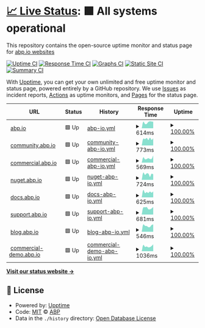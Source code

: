 # [📈 Live Status](https://abpframework.github.io/abpio-status): <!--live status--> **🟩 All systems operational**

This repository contains the open-source uptime monitor and status page for [abp.io websites](https://abp.io/)

[![Uptime CI](https://github.com/abpframework/abpio-status/workflows/Uptime%20CI/badge.svg)](https://github.com/abpframework/abpio-status/actions?query=workflow%3A%22Uptime+CI%22)
[![Response Time CI](https://github.com/abpframework/abpio-status/workflows/Response%20Time%20CI/badge.svg)](https://github.com/abpframework/abpio-status/actions?query=workflow%3A%22Response+Time+CI%22)
[![Graphs CI](https://github.com/abpframework/abpio-status/workflows/Graphs%20CI/badge.svg)](https://github.com/abpframework/abpio-status/actions?query=workflow%3A%22Graphs+CI%22)
[![Static Site CI](https://github.com/abpframework/abpio-status/workflows/Static%20Site%20CI/badge.svg)](https://github.com/abpframework/abpio-status/actions?query=workflow%3A%22Static+Site+CI%22)
[![Summary CI](https://github.com/abpframework/abpio-status/workflows/Summary%20CI/badge.svg)](https://github.com/abpframework/abpio-status/actions?query=workflow%3A%22Summary+CI%22)

With [Upptime](https://upptime.js.org), you can get your own unlimited and free uptime monitor and status page, powered entirely by a GitHub repository. We use [Issues](https://github.com/abpframework/abpio-status/issues) as incident reports, [Actions](https://github.com/abpframework/abpio-status/actions) as uptime monitors, and [Pages](https://abpframework.github.io/abpio-status) for the status page.

<!--start: status pages-->
<!-- This summary is generated by Upptime (https://github.com/upptime/upptime) -->
<!-- Do not edit this manually, your changes will be overwritten -->
<!-- prettier-ignore -->
| URL | Status | History | Response Time | Uptime |
| --- | ------ | ------- | ------------- | ------ |
| <img alt="" src="https://icons.duckduckgo.com/ip3/abp.io.ico" height="13"> [abp.io](https://abp.io/health-status) | 🟩 Up | [abp-io.yml](https://github.com/abpframework/abpio-status/commits/HEAD/history/abp-io.yml) | <details><summary><img alt="Response time graph" src="./graphs/abp-io/response-time-week.png" height="20"> 614ms</summary><br><a href="https://status.abp.io/history/abp-io"><img alt="Response time 906" src="https://img.shields.io/endpoint?url=https%3A%2F%2Fraw.githubusercontent.com%2Fabpframework%2Fabpio-status%2FHEAD%2Fapi%2Fabp-io%2Fresponse-time.json"></a><br><a href="https://status.abp.io/history/abp-io"><img alt="24-hour response time 674" src="https://img.shields.io/endpoint?url=https%3A%2F%2Fraw.githubusercontent.com%2Fabpframework%2Fabpio-status%2FHEAD%2Fapi%2Fabp-io%2Fresponse-time-day.json"></a><br><a href="https://status.abp.io/history/abp-io"><img alt="7-day response time 614" src="https://img.shields.io/endpoint?url=https%3A%2F%2Fraw.githubusercontent.com%2Fabpframework%2Fabpio-status%2FHEAD%2Fapi%2Fabp-io%2Fresponse-time-week.json"></a><br><a href="https://status.abp.io/history/abp-io"><img alt="30-day response time 803" src="https://img.shields.io/endpoint?url=https%3A%2F%2Fraw.githubusercontent.com%2Fabpframework%2Fabpio-status%2FHEAD%2Fapi%2Fabp-io%2Fresponse-time-month.json"></a><br><a href="https://status.abp.io/history/abp-io"><img alt="1-year response time 906" src="https://img.shields.io/endpoint?url=https%3A%2F%2Fraw.githubusercontent.com%2Fabpframework%2Fabpio-status%2FHEAD%2Fapi%2Fabp-io%2Fresponse-time-year.json"></a></details> | <details><summary><a href="https://status.abp.io/history/abp-io">100.00%</a></summary><a href="https://status.abp.io/history/abp-io"><img alt="All-time uptime 99.95%" src="https://img.shields.io/endpoint?url=https%3A%2F%2Fraw.githubusercontent.com%2Fabpframework%2Fabpio-status%2FHEAD%2Fapi%2Fabp-io%2Fuptime.json"></a><br><a href="https://status.abp.io/history/abp-io"><img alt="24-hour uptime 100.00%" src="https://img.shields.io/endpoint?url=https%3A%2F%2Fraw.githubusercontent.com%2Fabpframework%2Fabpio-status%2FHEAD%2Fapi%2Fabp-io%2Fuptime-day.json"></a><br><a href="https://status.abp.io/history/abp-io"><img alt="7-day uptime 100.00%" src="https://img.shields.io/endpoint?url=https%3A%2F%2Fraw.githubusercontent.com%2Fabpframework%2Fabpio-status%2FHEAD%2Fapi%2Fabp-io%2Fuptime-week.json"></a><br><a href="https://status.abp.io/history/abp-io"><img alt="30-day uptime 100.00%" src="https://img.shields.io/endpoint?url=https%3A%2F%2Fraw.githubusercontent.com%2Fabpframework%2Fabpio-status%2FHEAD%2Fapi%2Fabp-io%2Fuptime-month.json"></a><br><a href="https://status.abp.io/history/abp-io"><img alt="1-year uptime 99.95%" src="https://img.shields.io/endpoint?url=https%3A%2F%2Fraw.githubusercontent.com%2Fabpframework%2Fabpio-status%2FHEAD%2Fapi%2Fabp-io%2Fuptime-year.json"></a></details>
| <img alt="" src="https://icons.duckduckgo.com/ip3/community.abp.io.ico" height="13"> [community.abp.io](https://community.abp.io/health-status) | 🟩 Up | [community-abp-io.yml](https://github.com/abpframework/abpio-status/commits/HEAD/history/community-abp-io.yml) | <details><summary><img alt="Response time graph" src="./graphs/community-abp-io/response-time-week.png" height="20"> 773ms</summary><br><a href="https://status.abp.io/history/community-abp-io"><img alt="Response time 1152" src="https://img.shields.io/endpoint?url=https%3A%2F%2Fraw.githubusercontent.com%2Fabpframework%2Fabpio-status%2FHEAD%2Fapi%2Fcommunity-abp-io%2Fresponse-time.json"></a><br><a href="https://status.abp.io/history/community-abp-io"><img alt="24-hour response time 830" src="https://img.shields.io/endpoint?url=https%3A%2F%2Fraw.githubusercontent.com%2Fabpframework%2Fabpio-status%2FHEAD%2Fapi%2Fcommunity-abp-io%2Fresponse-time-day.json"></a><br><a href="https://status.abp.io/history/community-abp-io"><img alt="7-day response time 773" src="https://img.shields.io/endpoint?url=https%3A%2F%2Fraw.githubusercontent.com%2Fabpframework%2Fabpio-status%2FHEAD%2Fapi%2Fcommunity-abp-io%2Fresponse-time-week.json"></a><br><a href="https://status.abp.io/history/community-abp-io"><img alt="30-day response time 1325" src="https://img.shields.io/endpoint?url=https%3A%2F%2Fraw.githubusercontent.com%2Fabpframework%2Fabpio-status%2FHEAD%2Fapi%2Fcommunity-abp-io%2Fresponse-time-month.json"></a><br><a href="https://status.abp.io/history/community-abp-io"><img alt="1-year response time 1152" src="https://img.shields.io/endpoint?url=https%3A%2F%2Fraw.githubusercontent.com%2Fabpframework%2Fabpio-status%2FHEAD%2Fapi%2Fcommunity-abp-io%2Fresponse-time-year.json"></a></details> | <details><summary><a href="https://status.abp.io/history/community-abp-io">100.00%</a></summary><a href="https://status.abp.io/history/community-abp-io"><img alt="All-time uptime 99.93%" src="https://img.shields.io/endpoint?url=https%3A%2F%2Fraw.githubusercontent.com%2Fabpframework%2Fabpio-status%2FHEAD%2Fapi%2Fcommunity-abp-io%2Fuptime.json"></a><br><a href="https://status.abp.io/history/community-abp-io"><img alt="24-hour uptime 100.00%" src="https://img.shields.io/endpoint?url=https%3A%2F%2Fraw.githubusercontent.com%2Fabpframework%2Fabpio-status%2FHEAD%2Fapi%2Fcommunity-abp-io%2Fuptime-day.json"></a><br><a href="https://status.abp.io/history/community-abp-io"><img alt="7-day uptime 100.00%" src="https://img.shields.io/endpoint?url=https%3A%2F%2Fraw.githubusercontent.com%2Fabpframework%2Fabpio-status%2FHEAD%2Fapi%2Fcommunity-abp-io%2Fuptime-week.json"></a><br><a href="https://status.abp.io/history/community-abp-io"><img alt="30-day uptime 99.96%" src="https://img.shields.io/endpoint?url=https%3A%2F%2Fraw.githubusercontent.com%2Fabpframework%2Fabpio-status%2FHEAD%2Fapi%2Fcommunity-abp-io%2Fuptime-month.json"></a><br><a href="https://status.abp.io/history/community-abp-io"><img alt="1-year uptime 99.93%" src="https://img.shields.io/endpoint?url=https%3A%2F%2Fraw.githubusercontent.com%2Fabpframework%2Fabpio-status%2FHEAD%2Fapi%2Fcommunity-abp-io%2Fuptime-year.json"></a></details>
| <img alt="" src="https://icons.duckduckgo.com/ip3/commercial.abp.io.ico" height="13"> [commercial.abp.io](https://commercial.abp.io/health-status) | 🟩 Up | [commercial-abp-io.yml](https://github.com/abpframework/abpio-status/commits/HEAD/history/commercial-abp-io.yml) | <details><summary><img alt="Response time graph" src="./graphs/commercial-abp-io/response-time-week.png" height="20"> 569ms</summary><br><a href="https://status.abp.io/history/commercial-abp-io"><img alt="Response time 801" src="https://img.shields.io/endpoint?url=https%3A%2F%2Fraw.githubusercontent.com%2Fabpframework%2Fabpio-status%2FHEAD%2Fapi%2Fcommercial-abp-io%2Fresponse-time.json"></a><br><a href="https://status.abp.io/history/commercial-abp-io"><img alt="24-hour response time 912" src="https://img.shields.io/endpoint?url=https%3A%2F%2Fraw.githubusercontent.com%2Fabpframework%2Fabpio-status%2FHEAD%2Fapi%2Fcommercial-abp-io%2Fresponse-time-day.json"></a><br><a href="https://status.abp.io/history/commercial-abp-io"><img alt="7-day response time 569" src="https://img.shields.io/endpoint?url=https%3A%2F%2Fraw.githubusercontent.com%2Fabpframework%2Fabpio-status%2FHEAD%2Fapi%2Fcommercial-abp-io%2Fresponse-time-week.json"></a><br><a href="https://status.abp.io/history/commercial-abp-io"><img alt="30-day response time 621" src="https://img.shields.io/endpoint?url=https%3A%2F%2Fraw.githubusercontent.com%2Fabpframework%2Fabpio-status%2FHEAD%2Fapi%2Fcommercial-abp-io%2Fresponse-time-month.json"></a><br><a href="https://status.abp.io/history/commercial-abp-io"><img alt="1-year response time 801" src="https://img.shields.io/endpoint?url=https%3A%2F%2Fraw.githubusercontent.com%2Fabpframework%2Fabpio-status%2FHEAD%2Fapi%2Fcommercial-abp-io%2Fresponse-time-year.json"></a></details> | <details><summary><a href="https://status.abp.io/history/commercial-abp-io">100.00%</a></summary><a href="https://status.abp.io/history/commercial-abp-io"><img alt="All-time uptime 99.95%" src="https://img.shields.io/endpoint?url=https%3A%2F%2Fraw.githubusercontent.com%2Fabpframework%2Fabpio-status%2FHEAD%2Fapi%2Fcommercial-abp-io%2Fuptime.json"></a><br><a href="https://status.abp.io/history/commercial-abp-io"><img alt="24-hour uptime 100.00%" src="https://img.shields.io/endpoint?url=https%3A%2F%2Fraw.githubusercontent.com%2Fabpframework%2Fabpio-status%2FHEAD%2Fapi%2Fcommercial-abp-io%2Fuptime-day.json"></a><br><a href="https://status.abp.io/history/commercial-abp-io"><img alt="7-day uptime 100.00%" src="https://img.shields.io/endpoint?url=https%3A%2F%2Fraw.githubusercontent.com%2Fabpframework%2Fabpio-status%2FHEAD%2Fapi%2Fcommercial-abp-io%2Fuptime-week.json"></a><br><a href="https://status.abp.io/history/commercial-abp-io"><img alt="30-day uptime 100.00%" src="https://img.shields.io/endpoint?url=https%3A%2F%2Fraw.githubusercontent.com%2Fabpframework%2Fabpio-status%2FHEAD%2Fapi%2Fcommercial-abp-io%2Fuptime-month.json"></a><br><a href="https://status.abp.io/history/commercial-abp-io"><img alt="1-year uptime 99.95%" src="https://img.shields.io/endpoint?url=https%3A%2F%2Fraw.githubusercontent.com%2Fabpframework%2Fabpio-status%2FHEAD%2Fapi%2Fcommercial-abp-io%2Fuptime-year.json"></a></details>
| <img alt="" src="https://icons.duckduckgo.com/ip3/nuget.abp.io.ico" height="13"> [nuget.abp.io](https://nuget.abp.io/health-status) | 🟩 Up | [nuget-abp-io.yml](https://github.com/abpframework/abpio-status/commits/HEAD/history/nuget-abp-io.yml) | <details><summary><img alt="Response time graph" src="./graphs/nuget-abp-io/response-time-week.png" height="20"> 724ms</summary><br><a href="https://status.abp.io/history/nuget-abp-io"><img alt="Response time 813" src="https://img.shields.io/endpoint?url=https%3A%2F%2Fraw.githubusercontent.com%2Fabpframework%2Fabpio-status%2FHEAD%2Fapi%2Fnuget-abp-io%2Fresponse-time.json"></a><br><a href="https://status.abp.io/history/nuget-abp-io"><img alt="24-hour response time 718" src="https://img.shields.io/endpoint?url=https%3A%2F%2Fraw.githubusercontent.com%2Fabpframework%2Fabpio-status%2FHEAD%2Fapi%2Fnuget-abp-io%2Fresponse-time-day.json"></a><br><a href="https://status.abp.io/history/nuget-abp-io"><img alt="7-day response time 724" src="https://img.shields.io/endpoint?url=https%3A%2F%2Fraw.githubusercontent.com%2Fabpframework%2Fabpio-status%2FHEAD%2Fapi%2Fnuget-abp-io%2Fresponse-time-week.json"></a><br><a href="https://status.abp.io/history/nuget-abp-io"><img alt="30-day response time 685" src="https://img.shields.io/endpoint?url=https%3A%2F%2Fraw.githubusercontent.com%2Fabpframework%2Fabpio-status%2FHEAD%2Fapi%2Fnuget-abp-io%2Fresponse-time-month.json"></a><br><a href="https://status.abp.io/history/nuget-abp-io"><img alt="1-year response time 813" src="https://img.shields.io/endpoint?url=https%3A%2F%2Fraw.githubusercontent.com%2Fabpframework%2Fabpio-status%2FHEAD%2Fapi%2Fnuget-abp-io%2Fresponse-time-year.json"></a></details> | <details><summary><a href="https://status.abp.io/history/nuget-abp-io">100.00%</a></summary><a href="https://status.abp.io/history/nuget-abp-io"><img alt="All-time uptime 99.94%" src="https://img.shields.io/endpoint?url=https%3A%2F%2Fraw.githubusercontent.com%2Fabpframework%2Fabpio-status%2FHEAD%2Fapi%2Fnuget-abp-io%2Fuptime.json"></a><br><a href="https://status.abp.io/history/nuget-abp-io"><img alt="24-hour uptime 100.00%" src="https://img.shields.io/endpoint?url=https%3A%2F%2Fraw.githubusercontent.com%2Fabpframework%2Fabpio-status%2FHEAD%2Fapi%2Fnuget-abp-io%2Fuptime-day.json"></a><br><a href="https://status.abp.io/history/nuget-abp-io"><img alt="7-day uptime 100.00%" src="https://img.shields.io/endpoint?url=https%3A%2F%2Fraw.githubusercontent.com%2Fabpframework%2Fabpio-status%2FHEAD%2Fapi%2Fnuget-abp-io%2Fuptime-week.json"></a><br><a href="https://status.abp.io/history/nuget-abp-io"><img alt="30-day uptime 99.96%" src="https://img.shields.io/endpoint?url=https%3A%2F%2Fraw.githubusercontent.com%2Fabpframework%2Fabpio-status%2FHEAD%2Fapi%2Fnuget-abp-io%2Fuptime-month.json"></a><br><a href="https://status.abp.io/history/nuget-abp-io"><img alt="1-year uptime 99.94%" src="https://img.shields.io/endpoint?url=https%3A%2F%2Fraw.githubusercontent.com%2Fabpframework%2Fabpio-status%2FHEAD%2Fapi%2Fnuget-abp-io%2Fuptime-year.json"></a></details>
| <img alt="" src="https://icons.duckduckgo.com/ip3/docs.abp.io.ico" height="13"> [docs.abp.io](https://docs.abp.io/health-status) | 🟩 Up | [docs-abp-io.yml](https://github.com/abpframework/abpio-status/commits/HEAD/history/docs-abp-io.yml) | <details><summary><img alt="Response time graph" src="./graphs/docs-abp-io/response-time-week.png" height="20"> 625ms</summary><br><a href="https://status.abp.io/history/docs-abp-io"><img alt="Response time 805" src="https://img.shields.io/endpoint?url=https%3A%2F%2Fraw.githubusercontent.com%2Fabpframework%2Fabpio-status%2FHEAD%2Fapi%2Fdocs-abp-io%2Fresponse-time.json"></a><br><a href="https://status.abp.io/history/docs-abp-io"><img alt="24-hour response time 691" src="https://img.shields.io/endpoint?url=https%3A%2F%2Fraw.githubusercontent.com%2Fabpframework%2Fabpio-status%2FHEAD%2Fapi%2Fdocs-abp-io%2Fresponse-time-day.json"></a><br><a href="https://status.abp.io/history/docs-abp-io"><img alt="7-day response time 625" src="https://img.shields.io/endpoint?url=https%3A%2F%2Fraw.githubusercontent.com%2Fabpframework%2Fabpio-status%2FHEAD%2Fapi%2Fdocs-abp-io%2Fresponse-time-week.json"></a><br><a href="https://status.abp.io/history/docs-abp-io"><img alt="30-day response time 683" src="https://img.shields.io/endpoint?url=https%3A%2F%2Fraw.githubusercontent.com%2Fabpframework%2Fabpio-status%2FHEAD%2Fapi%2Fdocs-abp-io%2Fresponse-time-month.json"></a><br><a href="https://status.abp.io/history/docs-abp-io"><img alt="1-year response time 805" src="https://img.shields.io/endpoint?url=https%3A%2F%2Fraw.githubusercontent.com%2Fabpframework%2Fabpio-status%2FHEAD%2Fapi%2Fdocs-abp-io%2Fresponse-time-year.json"></a></details> | <details><summary><a href="https://status.abp.io/history/docs-abp-io">100.00%</a></summary><a href="https://status.abp.io/history/docs-abp-io"><img alt="All-time uptime 99.96%" src="https://img.shields.io/endpoint?url=https%3A%2F%2Fraw.githubusercontent.com%2Fabpframework%2Fabpio-status%2FHEAD%2Fapi%2Fdocs-abp-io%2Fuptime.json"></a><br><a href="https://status.abp.io/history/docs-abp-io"><img alt="24-hour uptime 100.00%" src="https://img.shields.io/endpoint?url=https%3A%2F%2Fraw.githubusercontent.com%2Fabpframework%2Fabpio-status%2FHEAD%2Fapi%2Fdocs-abp-io%2Fuptime-day.json"></a><br><a href="https://status.abp.io/history/docs-abp-io"><img alt="7-day uptime 100.00%" src="https://img.shields.io/endpoint?url=https%3A%2F%2Fraw.githubusercontent.com%2Fabpframework%2Fabpio-status%2FHEAD%2Fapi%2Fdocs-abp-io%2Fuptime-week.json"></a><br><a href="https://status.abp.io/history/docs-abp-io"><img alt="30-day uptime 100.00%" src="https://img.shields.io/endpoint?url=https%3A%2F%2Fraw.githubusercontent.com%2Fabpframework%2Fabpio-status%2FHEAD%2Fapi%2Fdocs-abp-io%2Fuptime-month.json"></a><br><a href="https://status.abp.io/history/docs-abp-io"><img alt="1-year uptime 99.96%" src="https://img.shields.io/endpoint?url=https%3A%2F%2Fraw.githubusercontent.com%2Fabpframework%2Fabpio-status%2FHEAD%2Fapi%2Fdocs-abp-io%2Fuptime-year.json"></a></details>
| <img alt="" src="https://icons.duckduckgo.com/ip3/support.abp.io.ico" height="13"> [support.abp.io](https://support.abp.io/health-status) | 🟩 Up | [support-abp-io.yml](https://github.com/abpframework/abpio-status/commits/HEAD/history/support-abp-io.yml) | <details><summary><img alt="Response time graph" src="./graphs/support-abp-io/response-time-week.png" height="20"> 681ms</summary><br><a href="https://status.abp.io/history/support-abp-io"><img alt="Response time 822" src="https://img.shields.io/endpoint?url=https%3A%2F%2Fraw.githubusercontent.com%2Fabpframework%2Fabpio-status%2FHEAD%2Fapi%2Fsupport-abp-io%2Fresponse-time.json"></a><br><a href="https://status.abp.io/history/support-abp-io"><img alt="24-hour response time 785" src="https://img.shields.io/endpoint?url=https%3A%2F%2Fraw.githubusercontent.com%2Fabpframework%2Fabpio-status%2FHEAD%2Fapi%2Fsupport-abp-io%2Fresponse-time-day.json"></a><br><a href="https://status.abp.io/history/support-abp-io"><img alt="7-day response time 681" src="https://img.shields.io/endpoint?url=https%3A%2F%2Fraw.githubusercontent.com%2Fabpframework%2Fabpio-status%2FHEAD%2Fapi%2Fsupport-abp-io%2Fresponse-time-week.json"></a><br><a href="https://status.abp.io/history/support-abp-io"><img alt="30-day response time 663" src="https://img.shields.io/endpoint?url=https%3A%2F%2Fraw.githubusercontent.com%2Fabpframework%2Fabpio-status%2FHEAD%2Fapi%2Fsupport-abp-io%2Fresponse-time-month.json"></a><br><a href="https://status.abp.io/history/support-abp-io"><img alt="1-year response time 822" src="https://img.shields.io/endpoint?url=https%3A%2F%2Fraw.githubusercontent.com%2Fabpframework%2Fabpio-status%2FHEAD%2Fapi%2Fsupport-abp-io%2Fresponse-time-year.json"></a></details> | <details><summary><a href="https://status.abp.io/history/support-abp-io">100.00%</a></summary><a href="https://status.abp.io/history/support-abp-io"><img alt="All-time uptime 99.98%" src="https://img.shields.io/endpoint?url=https%3A%2F%2Fraw.githubusercontent.com%2Fabpframework%2Fabpio-status%2FHEAD%2Fapi%2Fsupport-abp-io%2Fuptime.json"></a><br><a href="https://status.abp.io/history/support-abp-io"><img alt="24-hour uptime 100.00%" src="https://img.shields.io/endpoint?url=https%3A%2F%2Fraw.githubusercontent.com%2Fabpframework%2Fabpio-status%2FHEAD%2Fapi%2Fsupport-abp-io%2Fuptime-day.json"></a><br><a href="https://status.abp.io/history/support-abp-io"><img alt="7-day uptime 100.00%" src="https://img.shields.io/endpoint?url=https%3A%2F%2Fraw.githubusercontent.com%2Fabpframework%2Fabpio-status%2FHEAD%2Fapi%2Fsupport-abp-io%2Fuptime-week.json"></a><br><a href="https://status.abp.io/history/support-abp-io"><img alt="30-day uptime 100.00%" src="https://img.shields.io/endpoint?url=https%3A%2F%2Fraw.githubusercontent.com%2Fabpframework%2Fabpio-status%2FHEAD%2Fapi%2Fsupport-abp-io%2Fuptime-month.json"></a><br><a href="https://status.abp.io/history/support-abp-io"><img alt="1-year uptime 99.98%" src="https://img.shields.io/endpoint?url=https%3A%2F%2Fraw.githubusercontent.com%2Fabpframework%2Fabpio-status%2FHEAD%2Fapi%2Fsupport-abp-io%2Fuptime-year.json"></a></details>
| <img alt="" src="https://icons.duckduckgo.com/ip3/blog.abp.io.ico" height="13"> [blog.abp.io](https://blog.abp.io/health-status) | 🟩 Up | [blog-abp-io.yml](https://github.com/abpframework/abpio-status/commits/HEAD/history/blog-abp-io.yml) | <details><summary><img alt="Response time graph" src="./graphs/blog-abp-io/response-time-week.png" height="20"> 546ms</summary><br><a href="https://status.abp.io/history/blog-abp-io"><img alt="Response time 610" src="https://img.shields.io/endpoint?url=https%3A%2F%2Fraw.githubusercontent.com%2Fabpframework%2Fabpio-status%2FHEAD%2Fapi%2Fblog-abp-io%2Fresponse-time.json"></a><br><a href="https://status.abp.io/history/blog-abp-io"><img alt="24-hour response time 667" src="https://img.shields.io/endpoint?url=https%3A%2F%2Fraw.githubusercontent.com%2Fabpframework%2Fabpio-status%2FHEAD%2Fapi%2Fblog-abp-io%2Fresponse-time-day.json"></a><br><a href="https://status.abp.io/history/blog-abp-io"><img alt="7-day response time 546" src="https://img.shields.io/endpoint?url=https%3A%2F%2Fraw.githubusercontent.com%2Fabpframework%2Fabpio-status%2FHEAD%2Fapi%2Fblog-abp-io%2Fresponse-time-week.json"></a><br><a href="https://status.abp.io/history/blog-abp-io"><img alt="30-day response time 547" src="https://img.shields.io/endpoint?url=https%3A%2F%2Fraw.githubusercontent.com%2Fabpframework%2Fabpio-status%2FHEAD%2Fapi%2Fblog-abp-io%2Fresponse-time-month.json"></a><br><a href="https://status.abp.io/history/blog-abp-io"><img alt="1-year response time 610" src="https://img.shields.io/endpoint?url=https%3A%2F%2Fraw.githubusercontent.com%2Fabpframework%2Fabpio-status%2FHEAD%2Fapi%2Fblog-abp-io%2Fresponse-time-year.json"></a></details> | <details><summary><a href="https://status.abp.io/history/blog-abp-io">100.00%</a></summary><a href="https://status.abp.io/history/blog-abp-io"><img alt="All-time uptime 99.99%" src="https://img.shields.io/endpoint?url=https%3A%2F%2Fraw.githubusercontent.com%2Fabpframework%2Fabpio-status%2FHEAD%2Fapi%2Fblog-abp-io%2Fuptime.json"></a><br><a href="https://status.abp.io/history/blog-abp-io"><img alt="24-hour uptime 100.00%" src="https://img.shields.io/endpoint?url=https%3A%2F%2Fraw.githubusercontent.com%2Fabpframework%2Fabpio-status%2FHEAD%2Fapi%2Fblog-abp-io%2Fuptime-day.json"></a><br><a href="https://status.abp.io/history/blog-abp-io"><img alt="7-day uptime 100.00%" src="https://img.shields.io/endpoint?url=https%3A%2F%2Fraw.githubusercontent.com%2Fabpframework%2Fabpio-status%2FHEAD%2Fapi%2Fblog-abp-io%2Fuptime-week.json"></a><br><a href="https://status.abp.io/history/blog-abp-io"><img alt="30-day uptime 100.00%" src="https://img.shields.io/endpoint?url=https%3A%2F%2Fraw.githubusercontent.com%2Fabpframework%2Fabpio-status%2FHEAD%2Fapi%2Fblog-abp-io%2Fuptime-month.json"></a><br><a href="https://status.abp.io/history/blog-abp-io"><img alt="1-year uptime 99.99%" src="https://img.shields.io/endpoint?url=https%3A%2F%2Fraw.githubusercontent.com%2Fabpframework%2Fabpio-status%2FHEAD%2Fapi%2Fblog-abp-io%2Fuptime-year.json"></a></details>
| <img alt="" src="https://icons.duckduckgo.com/ip3/commercial-demo.abp.io.ico" height="13"> [commercial-demo.abp.io](https://commercial-demo.abp.io/health-status) | 🟩 Up | [commercial-demo-abp-io.yml](https://github.com/abpframework/abpio-status/commits/HEAD/history/commercial-demo-abp-io.yml) | <details><summary><img alt="Response time graph" src="./graphs/commercial-demo-abp-io/response-time-week.png" height="20"> 1036ms</summary><br><a href="https://status.abp.io/history/commercial-demo-abp-io"><img alt="Response time 1295" src="https://img.shields.io/endpoint?url=https%3A%2F%2Fraw.githubusercontent.com%2Fabpframework%2Fabpio-status%2FHEAD%2Fapi%2Fcommercial-demo-abp-io%2Fresponse-time.json"></a><br><a href="https://status.abp.io/history/commercial-demo-abp-io"><img alt="24-hour response time 1411" src="https://img.shields.io/endpoint?url=https%3A%2F%2Fraw.githubusercontent.com%2Fabpframework%2Fabpio-status%2FHEAD%2Fapi%2Fcommercial-demo-abp-io%2Fresponse-time-day.json"></a><br><a href="https://status.abp.io/history/commercial-demo-abp-io"><img alt="7-day response time 1036" src="https://img.shields.io/endpoint?url=https%3A%2F%2Fraw.githubusercontent.com%2Fabpframework%2Fabpio-status%2FHEAD%2Fapi%2Fcommercial-demo-abp-io%2Fresponse-time-week.json"></a><br><a href="https://status.abp.io/history/commercial-demo-abp-io"><img alt="30-day response time 1034" src="https://img.shields.io/endpoint?url=https%3A%2F%2Fraw.githubusercontent.com%2Fabpframework%2Fabpio-status%2FHEAD%2Fapi%2Fcommercial-demo-abp-io%2Fresponse-time-month.json"></a><br><a href="https://status.abp.io/history/commercial-demo-abp-io"><img alt="1-year response time 1295" src="https://img.shields.io/endpoint?url=https%3A%2F%2Fraw.githubusercontent.com%2Fabpframework%2Fabpio-status%2FHEAD%2Fapi%2Fcommercial-demo-abp-io%2Fresponse-time-year.json"></a></details> | <details><summary><a href="https://status.abp.io/history/commercial-demo-abp-io">100.00%</a></summary><a href="https://status.abp.io/history/commercial-demo-abp-io"><img alt="All-time uptime 99.93%" src="https://img.shields.io/endpoint?url=https%3A%2F%2Fraw.githubusercontent.com%2Fabpframework%2Fabpio-status%2FHEAD%2Fapi%2Fcommercial-demo-abp-io%2Fuptime.json"></a><br><a href="https://status.abp.io/history/commercial-demo-abp-io"><img alt="24-hour uptime 100.00%" src="https://img.shields.io/endpoint?url=https%3A%2F%2Fraw.githubusercontent.com%2Fabpframework%2Fabpio-status%2FHEAD%2Fapi%2Fcommercial-demo-abp-io%2Fuptime-day.json"></a><br><a href="https://status.abp.io/history/commercial-demo-abp-io"><img alt="7-day uptime 100.00%" src="https://img.shields.io/endpoint?url=https%3A%2F%2Fraw.githubusercontent.com%2Fabpframework%2Fabpio-status%2FHEAD%2Fapi%2Fcommercial-demo-abp-io%2Fuptime-week.json"></a><br><a href="https://status.abp.io/history/commercial-demo-abp-io"><img alt="30-day uptime 100.00%" src="https://img.shields.io/endpoint?url=https%3A%2F%2Fraw.githubusercontent.com%2Fabpframework%2Fabpio-status%2FHEAD%2Fapi%2Fcommercial-demo-abp-io%2Fuptime-month.json"></a><br><a href="https://status.abp.io/history/commercial-demo-abp-io"><img alt="1-year uptime 99.93%" src="https://img.shields.io/endpoint?url=https%3A%2F%2Fraw.githubusercontent.com%2Fabpframework%2Fabpio-status%2FHEAD%2Fapi%2Fcommercial-demo-abp-io%2Fuptime-year.json"></a></details>

<!--end: status pages-->

[**Visit our status website →**](https://abpframework.github.io/abpio-status)

## 📄 License

- Powered by: [Upptime](https://github.com/upptime/upptime)
- Code: [MIT](./LICENSE) © [ABP](https://abp.io/)
- Data in the `./history` directory: [Open Database License](https://opendatacommons.org/licenses/odbl/1-0/)
